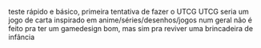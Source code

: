 teste rápido e básico, primeira tentativa de fazer o UTCG
UTCG seria um jogo de carta inspirado em anime/séries/desenhos/jogos num geral
não é feito pra ter um gamedesign bom, mas sim pra reviver uma brincadeira de infância
